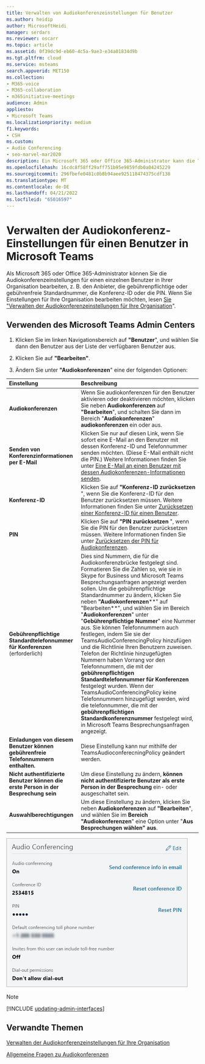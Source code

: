 ```yaml
---
title: Verwalten von Audiokonferenzeinstellungen für Benutzer
ms.author: heidip
author: MicrosoftHeidi
manager: serdars
ms.reviewer: oscarr
ms.topic: article
ms.assetid: 0f39dc9d-eb60-4c5a-9ae3-e34a01834d9b
ms.tgt.pltfrm: cloud
ms.service: msteams
search.appverid: MET150
ms.collection:
- M365-voice
- M365-collaboration
- m365initiative-meetings
audience: Admin
appliesto:
- Microsoft Teams
ms.localizationpriority: medium
f1.keywords:
- CSH
ms.custom:
- Audio Conferencing
- seo-marvel-mar2020
description: Ein Microsoft 365 oder Office 365-Administrator kann die Teams Audiokonferenzeinstellungen bearbeiten, einschließlich Anbieter, gebührenpflichtiger oder gebührenfreier Standardnummer, Konferenz-ID oder PIN für einen Benutzer.
ms.openlocfilehash: 16cdc8f58ff29aff751b95e9859fdb0a04245229
ms.sourcegitcommit: 296fbefe0481c0b8b94aee925118474375cdf138
ms.translationtype: MT
ms.contentlocale: de-DE
ms.lasthandoff: 04/21/2022
ms.locfileid: "65016597"
---
```

# <a name="manage-the-audio-conferencing-settings-for-a-user-in-microsoft-teams"></a>Verwalten der Audiokonferenz-Einstellungen für einen Benutzer in Microsoft Teams

Als Microsoft 365 oder Office 365-Administrator können Sie die Audiokonferenzeinstellungen für einen einzelnen Benutzer in Ihrer Organisation bearbeiten, z. B. den Anbieter, die gebührenpflichtige oder gebührenfreie Standardnummer, die Konferenz-ID oder die PIN. Wenn Sie Einstellungen für Ihre Organisation bearbeiten möchten, lesen [Sie "Verwalten der Audiokonferenzeinstellungen für Ihre Organisation](manage-the-audio-conferencing-settings-for-my-organization-in-teams.md)".

## <a name="using-the-microsoft-teams-admin-center"></a>Verwenden des Microsoft Teams Admin Centers

1. Klicken Sie im linken Navigationsbereich auf **"Benutzer**", und wählen Sie dann den Benutzer aus der Liste der verfügbaren Benutzer aus.

2. Klicken Sie auf **"Bearbeiten"**.

3. Ändern Sie unter **"Audiokonferenzen**" eine der folgenden Optionen:

|**Einstellung**|**Beschreibung**|
|:-----|:-----|
|**Audiokonferenzen**|Wenn Sie audiokonferenzen für den Benutzer aktivieren oder deaktivieren möchten, klicken Sie neben **Audiokonferenzen** auf **"Bearbeiten**", und schalten Sie dann im Bereich "**Audiokonferenzen**" **audiokonferenzen** ein oder aus.|
|**Senden von Konferenzinformationen per E-Mail**  |Klicken Sie nur auf diesen Link, wenn Sie sofort eine E-Mail an den Benutzer mit dessen Konferenz-ID und Telefonnummer senden möchten. (Diese E-Mail enthält nicht die PIN.) Weitere Informationen finden Sie unter [Eine E-Mail an einen Benutzer mit dessen Audiokonferenzen-Informationen senden](send-an-email-to-a-user-with-their-dial-in-information-in-teams.md).  |
|**Konferenz-ID**  |Klicken Sie auf **"Konferenz-ID zurücksetzen** ", wenn Sie die Konferenz-ID für den Benutzer zurücksetzen müssen. Weitere Informationen finden Sie unter [Zurücksetzen einer Konferenz-ID für einen Benutzer](reset-a-conference-id-for-a-user-in-teams.md).  |
|**PIN** |Klicken Sie auf **"PIN zurücksetzen** ", wenn Sie die PIN für den Benutzer zurücksetzen müssen. Weitere Informationen finden Sie unter [Zurücksetzen der PIN für Audiokonferenzen](reset-the-audio-conferencing-pin-in-teams.md). |
|**Gebührenpflichtige Standardtelefonnummer für Konferenzen** (erforderlich) |Dies sind Nummern, die für die Audiokonferenzbrücke festgelegt sind. Formatieren Sie die Zahlen so, wie sie in Skype for Business und Microsoft Teams Besprechungsanfragen angezeigt werden sollen. Um die gebührenpflichtige Standardnummer zu ändern, klicken Sie neben **"Audiokonferenzen****" auf "Bearbeiten**", und wählen Sie im Bereich "**Audiokonferenzen**" unter "**Gebührenpflichtige Nummer**" eine Nummer aus. Sie können Telefonnummern auch festlegen, indem Sie sie der TeamsAudioConferencingPolicy hinzufügen und die Richtlinie Ihren Benutzern zuweisen. Telefon der Richtlinie hinzugefügten Nummern haben Vorrang vor den Telefonnummern, die mit der **gebührenpflichtigen Standardtelefonnummer für Konferenzen** festgelegt wurden. Wenn der TeamsAudioConferencingPolicy keine Telefonnummern hinzugefügt werden, wird die telefonnummer, die mit der **gebührenpflichtigen Standardkonferenznummer** festgelegt wird, in Microsoft Teams Besprechungsanfragen angezeigt. |
|**Einladungen von diesem Benutzer können gebührenfreie Telefonnummern enthalten.**|Diese Einstellung kann nur mithilfe der TeamsAudioconferecningPolicy geändert werden. |
|**Nicht authentifizierte Benutzer können die erste Person in der Besprechung sein**|Um diese Einstellung zu ändern, **können nicht authentifizierte Benutzer als erste Person in der Besprechung** ein- oder ausgeschaltet sein.
|**Auswahlberechtigungen**|Um diese Einstellung zu ändern, klicken Sie neben **Audiokonferenzen** auf **"Bearbeiten**", und wählen Sie im **Bereich "Audiokonferenzen**" eine Option unter "**Aus Besprechungen wählen" aus**.|

![Zeigt die Audiokonferenzeinstellungen für einen Benutzer an.](media/teams-manage-audio-conferencing-settings-for-a-user-image1.png)

> [!Note]
> [!INCLUDE [updating-admin-interfaces](includes/updating-admin-interfaces.md)]

## <a name="related-topics"></a>Verwandte Themen

[Verwalten der Audiokonferenzeinstellungen für Ihre Organisation](manage-the-audio-conferencing-settings-for-my-organization-in-teams.md)

[Allgemeine Fragen zu Audiokonferenzen](audio-conferencing-common-questions.md)
